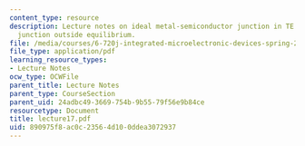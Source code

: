 ```yaml
---
content_type: resource
description: Lecture notes on ideal metal-semiconductor junction in TE and ideal metal-semiconductor
  junction outside equilibrium.
file: /media/courses/6-720j-integrated-microelectronic-devices-spring-2007/890975f8ac0c23564d100ddea3072937_lecture17.pdf
file_type: application/pdf
learning_resource_types:
- Lecture Notes
ocw_type: OCWFile
parent_title: Lecture Notes
parent_type: CourseSection
parent_uid: 24adbc49-3669-754b-9b55-79f56e9b84ce
resourcetype: Document
title: lecture17.pdf
uid: 890975f8-ac0c-2356-4d10-0ddea3072937
---
```

